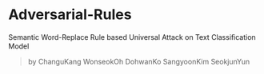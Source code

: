 # Adversarial-Rules
Semantic Word-Replace Rule based Universal Attack on Text Classiﬁcation Model

> by ChanguKang WonseokOh DohwanKo SangyoonKim SeokjunYun
